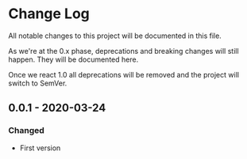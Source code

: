 # Change Log
All notable changes to this project will be documented in this file.

As we're at the 0.x phase, deprecations and breaking changes will still happen. They will be documented here.

Once we react 1.0 all deprecations will be removed and the project will switch to SemVer.

## 0.0.1 - 2020-03-24
### Changed
- First version
